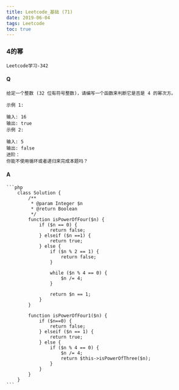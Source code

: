 ```yaml
---
title: Leetcode_基础 (71)
date: 2019-06-04
tags: Leetcode
toc: true
---
```


### 4的幂
    Leetcode学习-342

<!-- more -->

#### Q
    给定一个整数 (32 位有符号整数)，请编写一个函数来判断它是否是 4 的幂次方。

    示例 1:

    输入: 16
    输出: true
    示例 2:

    输入: 5
    输出: false
    进阶：
    你能不使用循环或者递归来完成本题吗？

#### A
    ```php
        class Solution {
            /**
             * @param Integer $n
             * @return Boolean
             */
            function isPowerOfFour($n) {
                if ($n == 0) {
                    return false;
                } elseif ($n ==1) {
                    return true;
                } else {
                    if ($n % 2 == 1) {
                        return false;
                    }

                    while ($n % 4 == 0) {
                        $n /= 4;
                    }
                    
                    return $n == 1;
                }
            }

            function isPowerOfFour1($n) {
                if ($n==0) {
                    return false;
                } elseif ($n == 1) {
                    return true;
                } else {
                    if ($n % 4 == 0) {
                        $n /= 4; 
                        return $this->isPowerOfThree($n);
                    }
                }
            }
        }
    ```
